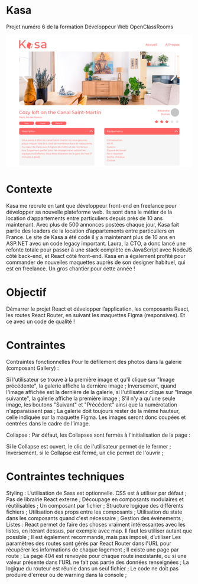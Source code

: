 # Kasa

Projet numéro 6 de la formation Développeur Web OpenClassRooms

![Kasa](/src/assets/images/D_Fiche-Logement.png)

# Contexte
Kasa me recrute en tant que développeur front-end en freelance pour développer sa nouvelle plateforme web. Ils sont dans le métier de la location d’appartements entre particuliers depuis près de 10 ans maintenant. Avec plus de 500 annonces postées chaque jour, Kasa fait partie des leaders de la location d’appartements entre particuliers en France. Le site de Kasa a été codé il y a maintenant plus de 10 ans en ASP.NET avec un code legacy important. Laura, la CTO, a donc lancé une refonte totale pour passer à une stack complète en JavaScript avec NodeJS côté back-end, et React côté front-end. Kasa en a également profité pour commander de nouvelles maquettes auprès de son designer habituel, qui est en freelance. Un gros chantier pour cette année !

# Objectif
Démarrer le projet React et développer l’application, les composants React, les routes React Router, en suivant les maquettes Figma (responsives). Et ce avec un code de qualité !

# Contraintes
Contraintes fonctionnelles
Pour le défilement des photos dans la galerie (composant Gallery) :

Si l'utilisateur se trouve à la première image et qu'il clique sur "Image précédente", la galerie affiche la dernière image ;
Inversement, quand l'image affichée est la dernière de la galerie, si l'utilisateur clique sur "Image suivante", la galerie affiche la première image ;
S'il n'y a qu'une seule image, les boutons "Suivant" et "Précédent" ainsi que la numérotation n'apparaissent pas ;
La galerie doit toujours rester de la même hauteur, celle indiquée sur la maquette Figma. Les images seront donc coupées et centrées dans le cadre de l’image.

Collapse : Par défaut, les Collapses sont fermés à l'initialisation de la page :

Si le Collapse est ouvert, le clic de l'utilisateur permet de le fermer ;
Inversement, si le Collapse est fermé, un clic permet de l'ouvrir ;

# Contraintes techniques

Styling : L’utilisation de Sass est optionnelle. CSS est à utiliser par défaut ;
Pas de librairie React externe ;
Découpage en composants modulaires et réutilisables ;
Un composant par fichier ;
Structure logique des différents fichiers ;
Utilisation des props entre les composants ;
Utilisation du state dans les composants quand c'est nécessaire ;
Gestion des événements ;
Listes : React permet de faire des choses vraiment intéressantes avec les listes, en itérant dessus, par exemple avec map. Il faut les utiliser autant que possible ;
Il est également recommandé, mais pas imposé, d’utiliser Les paramètres des routes sont gérés par React Router dans l'URL pour récupérer les informations de chaque logement ;
Il existe une page par route ;
La page 404 est renvoyée pour chaque route inexistante, ou si une valeur présente dans l’URL ne fait pas partie des données renseignées ;
La logique du routeur est réunie dans un seul fichier ;
Le code ne doit pas produire d'erreur ou de warning dans la console ;
